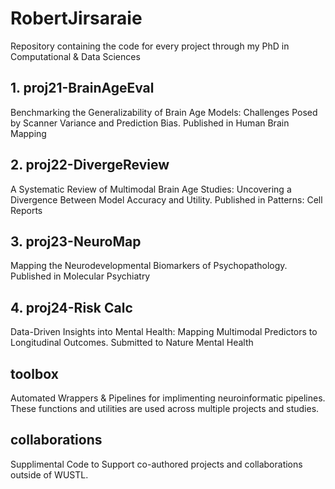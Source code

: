 # RobertJirsaraie
Repository containing the code for every project through my PhD in Computational & Data Sciences

## 1. proj21-BrainAgeEval

Benchmarking the Generalizability of Brain Age Models: Challenges Posed by Scanner Variance and Prediction Bias. Published in Human Brain Mapping


## 2. proj22-DivergeReview

A Systematic Review of Multimodal Brain Age Studies: Uncovering a Divergence Between Model Accuracy and Utility. Published in Patterns: Cell Reports

## 3. proj23-NeuroMap

Mapping the Neurodevelopmental Biomarkers of Psychopathology. Published in Molecular Psychiatry 

## 4. proj24-Risk Calc

Data-Driven Insights into Mental Health: Mapping Multimodal Predictors to Longitudinal Outcomes. Submitted to Nature Mental Health

## toolbox

Automated Wrappers & Pipelines for implimenting neuroinformatic pipelines. These functions and utilities are used across multiple projects and studies.


## collaborations 

Supplimental Code to Support co-authored projects and collaborations outside of WUSTL.

